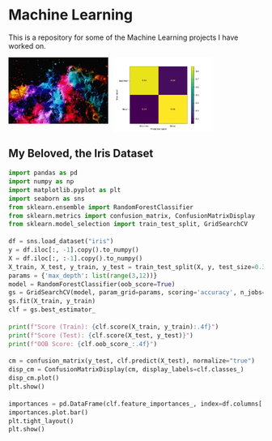 # Machine Learning
This is a repository for some of the Machine Learning projects I have worked on.

<div style="display: flex;">
  <div style="display: grid; max-width:80%; grid-template-columns: repeat(2, 1fr); gap: 10px;">
    <img src="Coursework/Clustering/clustered.jpg" style="width: 100%; display: block;"/>
    <img src="Coursework/SVC/Figure_1.png" style="width: 100%; display: block;"/>
  </div>
</div>

## My Beloved, the Iris Dataset
```python
import pandas as pd
import numpy as np
import matplotlib.pyplot as plt
import seaborn as sns
from sklearn.ensemble import RandomForestClassifier
from sklearn.metrics import confusion_matrix, ConfusionMatrixDisplay
from sklearn.model_selection import train_test_split, GridSearchCV

df = sns.load_dataset("iris")
y = df.iloc[:, -1].copy().to_numpy()
X = df.iloc[:, :-1].copy().to_numpy()
X_train, X_test, y_train, y_test = train_test_split(X, y, test_size=0.3)
params = {'max_depth': list(range(3,12))}
model = RandomForestClassifier(oob_score=True)
gs = GridSearchCV(model, param_grid=params, scoring='accuracy', n_jobs=-1)
gs.fit(X_train, y_train)
clf = gs.best_estimator_

print(f"Score (Train): {clf.score(X_train, y_train):.4f}")
print(f"Score (Test): {clf.score(X_test, y_test)}")
print(f"OOB Score: {clf.oob_score_:.4f}")

cm = confusion_matrix(y_test, clf.predict(X_test), normalize="true")
disp_cm = ConfusionMatrixDisplay(cm, display_labels=clf.classes_)
disp_cm.plot()
plt.show()

importances = pd.DataFrame(clf.feature_importances_, index=df.columns[:-1])
importances.plot.bar()
plt.tight_layout()
plt.show()
```
